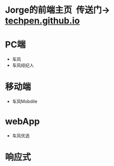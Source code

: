 # Jorge的前端主页  传送门→ [techpen.github.io](https://techpen.github.io)

# PC端
+ 车风
+ 车风经纪人

# 移动端
+ 车风Mobdile

# webApp
* 车风优选

# 响应式

